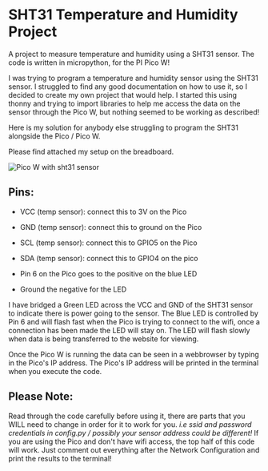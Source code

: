 # SHT31 Temperature and Humidity Project

A project to measure temperature and humidity using a SHT31 sensor. The code is written in micropython, for the PI Pico W!

I was trying to program  a temperature and humidity sensor using the SHT31 sensor. I struggled to find  any good documentation on how to use it, so I decided to create my own project that would help. I started this using thonny and trying to import libraries to help me access the data on the sensor through the Pico W, but nothing seemed to be working as described!

Here is my solution for anybody else struggling to program the SHT31 alongside the Pico / Pico W.

Please find attached my setup on the breadboard.

![Pico W with sht31 sensor](img/20240218_220243.jpg)

## Pins:
- VCC (temp sensor): connect this to 3V on the Pico
- GND (temp sensor): connect this to ground on the Pico
- SCL (temp sensor): connect this to GPIO5 on the Pico
- SDA (temp sensor): connect this to GPIO4 on the pico

- Pin 6 on the Pico goes to the positive on the blue LED
- Ground the negative for the LED

I have bridged a Green LED across the VCC and GND of the SHT31 sensor to indicate there is power going to the sensor.
The Blue LED is controlled by Pin 6 and will flash fast when the Pico is trying to connect to the wifi, once a connection has been made the LED will stay on. The LED will flash slowly when data is being transferred to the website for viewing.

Once the Pico W is running the data can be seen in a webbrowser by typing in the Pico's IP address. The Pico's IP address will be printed in the terminal when you execute the code.

## Please Note:
Read through the code carefully before using it, there are parts that you WILL need to change in order for it to work for you. *i.e ssid and password credentials in config.py / possibly your sensor address could be different!* If you are using the Pico and don't have wifi access, the top half of this code will work. Just comment out everything after the Network Configuration and print the results to the terminal!
